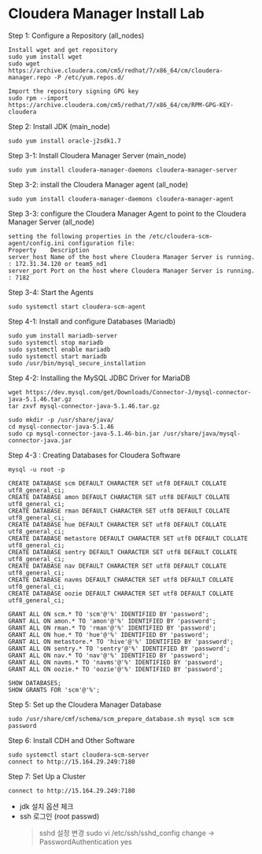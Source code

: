 # Cloudera Manager Install Lab

Step 1: Configure a Repository (all_nodes)
```
Install wget and get repository
sudo yum install wget
sudo wget https://archive.cloudera.com/cm5/redhat/7/x86_64/cm/cloudera-manager.repo -P /etc/yum.repos.d/
          
Import the repository signing GPG key
sudo rpm --import https://archive.cloudera.com/cm5/redhat/7/x86_64/cm/RPM-GPG-KEY-cloudera
```

Step 2: Install JDK  (main_node)
```
sudo yum install oracle-j2sdk1.7
```

Step 3-1: Install Cloudera Manager Server (main_node)
```
sudo yum install cloudera-manager-daemons cloudera-manager-server
```

Step 3-2: install the Cloudera Manager agent (all_node)
```
sudo yum install cloudera-manager-daemons cloudera-manager-agent
```

Step 3-3: configure the Cloudera Manager Agent to point to the Cloudera Manager Server (all_node)
```
setting the following properties in the /etc/cloudera-scm-agent/config.ini configuration file:
Property	Description
server_host	Name of the host where Cloudera Manager Server is running.  : 172.31.34.120 or team5_nd1
server_port	Port on the host where Cloudera Manager Server is running.  : 7182
```

Step 3-4: Start the Agents
```
sudo systemctl start cloudera-scm-agent
```

Step 4-1: Install and configure Databases (Mariadb)
```
sudo yum install mariadb-server
sudo systemctl stop mariadb
sudo systemctl enable mariadb
sudo systemctl start mariadb
sudo /usr/bin/mysql_secure_installation
```

Step 4-2: Installing the MySQL JDBC Driver for MariaDB
```
wget https://dev.mysql.com/get/Downloads/Connector-J/mysql-connector-java-5.1.46.tar.gz
tar zxvf mysql-connector-java-5.1.46.tar.gz

sudo mkdir -p /usr/share/java/
cd mysql-connector-java-5.1.46
sudo cp mysql-connector-java-5.1.46-bin.jar /usr/share/java/mysql-connector-java.jar
```

Step 4-3 : Creating Databases for Cloudera Software
```
mysql -u root -p

CREATE DATABASE scm DEFAULT CHARACTER SET utf8 DEFAULT COLLATE utf8_general_ci;
CREATE DATABASE amon DEFAULT CHARACTER SET utf8 DEFAULT COLLATE utf8_general_ci;
CREATE DATABASE rman DEFAULT CHARACTER SET utf8 DEFAULT COLLATE utf8_general_ci;
CREATE DATABASE hue DEFAULT CHARACTER SET utf8 DEFAULT COLLATE utf8_general_ci;
CREATE DATABASE metastore DEFAULT CHARACTER SET utf8 DEFAULT COLLATE utf8_general_ci;
CREATE DATABASE sentry DEFAULT CHARACTER SET utf8 DEFAULT COLLATE utf8_general_ci;
CREATE DATABASE nav DEFAULT CHARACTER SET utf8 DEFAULT COLLATE utf8_general_ci;
CREATE DATABASE navms DEFAULT CHARACTER SET utf8 DEFAULT COLLATE utf8_general_ci;
CREATE DATABASE oozie DEFAULT CHARACTER SET utf8 DEFAULT COLLATE utf8_general_ci;

GRANT ALL ON scm.* TO 'scm'@'%' IDENTIFIED BY 'password';
GRANT ALL ON amon.* TO 'amon'@'%' IDENTIFIED BY 'password';
GRANT ALL ON rman.* TO 'rman'@'%' IDENTIFIED BY 'password';
GRANT ALL ON hue.* TO 'hue'@'%' IDENTIFIED BY 'password';
GRANT ALL ON metastore.* TO 'hive'@'%' IDENTIFIED BY 'password';
GRANT ALL ON sentry.* TO 'sentry'@'%' IDENTIFIED BY 'password';
GRANT ALL ON nav.* TO 'nav'@'%' IDENTIFIED BY 'password';
GRANT ALL ON navms.* TO 'navms'@'%' IDENTIFIED BY 'password';
GRANT ALL ON oozie.* TO 'oozie'@'%' IDENTIFIED BY 'password';

SHOW DATABASES;
SHOW GRANTS FOR 'scm'@'%';

```

Step 5: Set up the Cloudera Manager Database
```
sudo /usr/share/cmf/schema/scm_prepare_database.sh mysql scm scm password
```

Step 6: Install CDH and Other Software
```
sudo systemctl start cloudera-scm-server
connect to http://15.164.29.249:7180
```

Step 7: Set Up a Cluster
```
connect to http://15.164.29.249:7180
```
- jdk 설치 옵션 체크
- ssh 로그인 (root passwd)
  > sshd 설정 변경
  > sudo vi /etc/ssh/sshd_config
         change -> PasswordAuthentication yes
